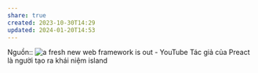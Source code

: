 ```yaml
---
share: true
created: 2023-10-30T14:29
updated: 2024-01-20T14:53
---
```

Nguồn:: ![a fresh new web framework is out - YouTube](https://youtu.be/4boXExbbGCk?si=uZV1PldtAQHlmIBf&t=89)
Tác giả của Preact là người tạo ra khái niệm island